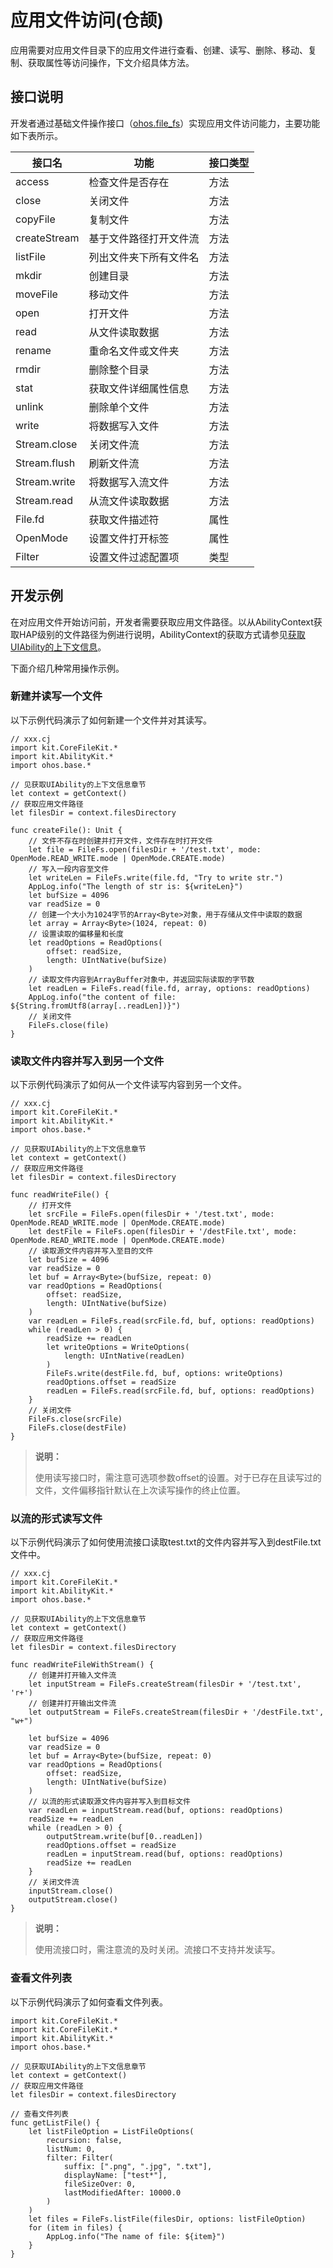 # 应用文件访问(仓颉)

应用需要对应用文件目录下的应用文件进行查看、创建、读写、删除、移动、复制、获取属性等访问操作，下文介绍具体方法。

## 接口说明

开发者通过基础文件操作接口（[ohos.file_fs](../../../API_Reference/source_zh_cn/CoreFileKit/cj-apis-file_fs.md)）实现应用文件访问能力，主要功能如下表所示。

| 接口名       | 功能                   | 接口类型 |
| ------------ | ---------------------- | -------- |
| access       | 检查文件是否存在       | 方法     |
| close        | 关闭文件               | 方法     |
| copyFile     | 复制文件               | 方法     |
| createStream | 基于文件路径打开文件流 | 方法     |
| listFile     | 列出文件夹下所有文件名 | 方法     |
| mkdir        | 创建目录               | 方法     |
| moveFile     | 移动文件               | 方法     |
| open         | 打开文件               | 方法     |
| read         | 从文件读取数据         | 方法     |
| rename       | 重命名文件或文件夹     | 方法     |
| rmdir        | 删除整个目录           | 方法     |
| stat         | 获取文件详细属性信息   | 方法     |
| unlink       | 删除单个文件           | 方法     |
| write        | 将数据写入文件         | 方法     |
| Stream.close | 关闭文件流             | 方法     |
| Stream.flush | 刷新文件流             | 方法     |
| Stream.write | 将数据写入流文件       | 方法     |
| Stream.read  | 从流文件读取数据       | 方法     |
| File.fd      | 获取文件描述符         | 属性     |
| OpenMode     | 设置文件打开标签       | 属性     |
| Filter       | 设置文件过滤配置项     | 类型     |

## 开发示例

在对应用文件开始访问前，开发者需要获取应用文件路径。以从AbilityContext获取HAP级别的文件路径为例进行说明，AbilityContext的获取方式请参见[获取UIAbility的上下文信息](../application-models/cj-uiability-usage.md#获取uiability的上下文信息)。

下面介绍几种常用操作示例。

### 新建并读写一个文件

以下示例代码演示了如何新建一个文件并对其读写。

<!-- compile -->

```cangjie
// xxx.cj
import kit.CoreFileKit.*
import kit.AbilityKit.*
import ohos.base.*

// 见获取UIAbility的上下文信息章节
let context = getContext()
// 获取应用文件路径
let filesDir = context.filesDirectory

func createFile(): Unit {
    // 文件不存在时创建并打开文件，文件存在时打开文件
    let file = FileFs.open(filesDir + '/test.txt', mode: OpenMode.READ_WRITE.mode | OpenMode.CREATE.mode)
    // 写入一段内容至文件
    let writeLen = FileFs.write(file.fd, "Try to write str.")
    AppLog.info("The length of str is: ${writeLen}")
    let bufSize = 4096
    var readSize = 0
    // 创建一个大小为1024字节的Array<Byte>对象，用于存储从文件中读取的数据
    let array = Array<Byte>(1024, repeat: 0)
    // 设置读取的偏移量和长度
    let readOptions = ReadOptions(
        offset: readSize,
        length: UIntNative(bufSize)
    )
    // 读取文件内容到ArrayBuffer对象中，并返回实际读取的字节数
    let readLen = FileFs.read(file.fd, array, options: readOptions)
    AppLog.info("the content of file: ${String.fromUtf8(array[..readLen])}")
    // 关闭文件
    FileFs.close(file)
}
```

### 读取文件内容并写入到另一个文件

以下示例代码演示了如何从一个文件读写内容到另一个文件。

<!-- compile -->

```cangjie
// xxx.cj
import kit.CoreFileKit.*
import kit.AbilityKit.*
import ohos.base.*

// 见获取UIAbility的上下文信息章节
let context = getContext()
// 获取应用文件路径
let filesDir = context.filesDirectory

func readWriteFile() {
    // 打开文件
    let srcFile = FileFs.open(filesDir + '/test.txt', mode: OpenMode.READ_WRITE.mode | OpenMode.CREATE.mode)
    let destFile = FileFs.open(filesDir + '/destFile.txt', mode: OpenMode.READ_WRITE.mode | OpenMode.CREATE.mode)
    // 读取源文件内容并写入至目的文件
    let bufSize = 4096
    var readSize = 0
    let buf = Array<Byte>(bufSize, repeat: 0)
    var readOptions = ReadOptions(
        offset: readSize,
        length: UIntNative(bufSize)
    )
    var readLen = FileFs.read(srcFile.fd, buf, options: readOptions)
    while (readLen > 0) {
        readSize += readLen
        let writeOptions = WriteOptions(
            length: UIntNative(readLen)
        )
        FileFs.write(destFile.fd, buf, options: writeOptions)
        readOptions.offset = readSize
        readLen = FileFs.read(srcFile.fd, buf, options: readOptions)
    }
    // 关闭文件
    FileFs.close(srcFile)
    FileFs.close(destFile)
}
```

> **说明：**
>
> 使用读写接口时，需注意可选项参数offset的设置。对于已存在且读写过的文件，文件偏移指针默认在上次读写操作的终止位置。

### 以流的形式读写文件

以下示例代码演示了如何使用流接口读取test.txt的文件内容并写入到destFile.txt文件中。

<!-- compile -->

```cangjie
// xxx.cj
import kit.CoreFileKit.*
import kit.AbilityKit.*
import ohos.base.*

// 见获取UIAbility的上下文信息章节
let context = getContext()
// 获取应用文件路径
let filesDir = context.filesDirectory

func readWriteFileWithStream() {
    // 创建并打开输入文件流
    let inputStream = FileFs.createStream(filesDir + '/test.txt', 'r+')
    // 创建并打开输出文件流
    let outputStream = FileFs.createStream(filesDir + '/destFile.txt', "w+")

    let bufSize = 4096
    var readSize = 0
    let buf = Array<Byte>(bufSize, repeat: 0)
    var readOptions = ReadOptions(
        offset: readSize,
        length: UIntNative(bufSize)
    )
    // 以流的形式读取源文件内容并写入到目标文件
    var readLen = inputStream.read(buf, options: readOptions)
    readSize += readLen
    while (readLen > 0) {
        outputStream.write(buf[0..readLen])
        readOptions.offset = readSize
        readLen = inputStream.read(buf, options: readOptions)
        readSize += readLen
    }
    // 关闭文件流
    inputStream.close()
    outputStream.close()
}
```

> **说明：**
>
> 使用流接口时，需注意流的及时关闭。流接口不支持并发读写。

### 查看文件列表

以下示例代码演示了如何查看文件列表。

<!-- compile -->

```cangjie
import kit.CoreFileKit.*
import kit.CoreFileKit.*
import kit.AbilityKit.*
import ohos.base.*

// 见获取UIAbility的上下文信息章节
let context = getContext()
// 获取应用文件路径
let filesDir = context.filesDirectory

// 查看文件列表
func getListFile() {
    let listFileOption = ListFileOptions(
        recursion: false,
        listNum: 0,
        filter: Filter(
            suffix: [".png", ".jpg", ".txt"],
            displayName: ["test*"],
            fileSizeOver: 0,
            lastModifiedAfter: 10000.0
        )
    )
    let files = FileFs.listFile(filesDir, options: listFileOption)
    for (item in files) {
        AppLog.info("The name of file: ${item}")
    }
}
```
